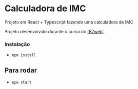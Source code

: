# Calculadora de IMC

Projeto em React + Typescript fazendo uma calculadora de IMC

Projeto desenvolvido durante o curso do ['B7web'](https://b7web.com.br).

### Instalação
- `npm install`

## Para rodar
- `npm start`